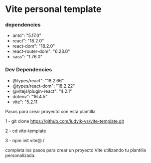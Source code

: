 # Vite personal template

### dependencies
* antd": "5.17.0"
* react": "18.2.0"
* react-dom": "18.2.0"
* react-router-dom": "6.23.0"
* sass": "1.76.0"

### Dev Dependencies
* @types/react": "18.2.66"
* @types/react-dom": "18.2.22"
* @vitejs/plugin-react": "4.2.1"
* dotenv": "16.4.5"
* vite": "5.2.11

Pasos para crear proyecto con esta plantilla

1 - git clone https://github.com/ludvik-vs/vite-template.git

2 - cd vite-template

3 - npm init vite@./

completa los pasos para crear un proyecto Vite utilizando tu plantilla personalizada.

